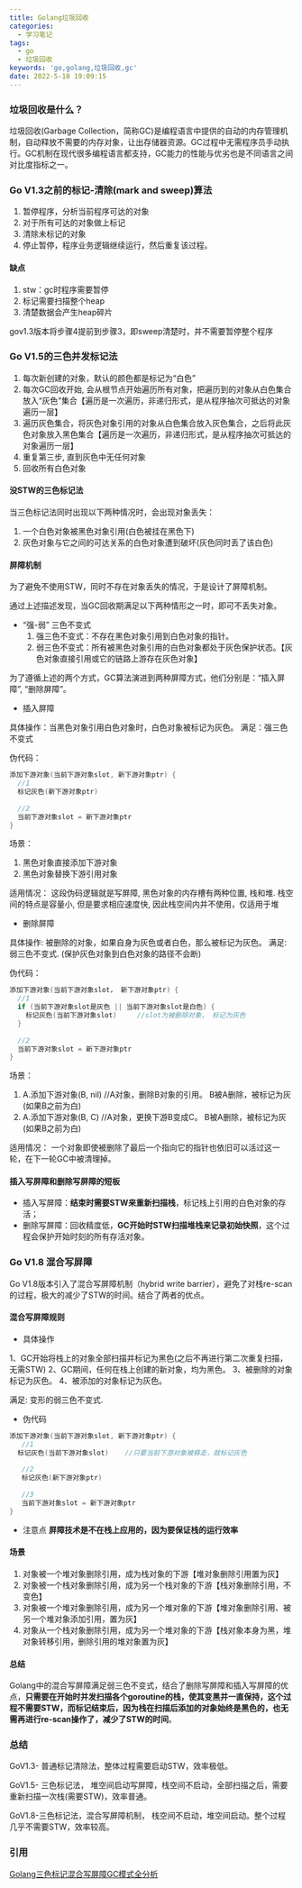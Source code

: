 ```yaml
---
title: Golang垃圾回收
categories:
  - 学习笔记
tags:
  - go
  - 垃圾回收
keywords: 'go,golang,垃圾回收,gc'
date: 2022-5-18 19:09:15
---
```


### 垃圾回收是什么？

垃圾回收(Garbage Collection，简称GC)是编程语言中提供的自动的内存管理机制，自动释放不需要的内存对象，让出存储器资源。GC过程中无需程序员手动执行。GC机制在现代很多编程语言都支持，GC能力的性能与优劣也是不同语言之间对比度指标之一。

### Go V1.3之前的标记-清除(mark and sweep)算法

1. 暂停程序，分析当前程序可达的对象
2. 对于所有可达的对象做上标记
3. 清除未标记的对象
4. 停止暂停，程序业务逻辑继续运行，然后重复该过程。

#### 缺点

1. stw：gc时程序需要暂停
2. 标记需要扫描整个heap
3. 清楚数据会产生heap碎片

gov1.3版本将步骤4提前到步骤3，即sweep清楚时，并不需要暂停整个程序

### Go V1.5的三色并发标记法

1. 每次新创建的对象，默认的颜色都是标记为“白色”
2. 每次GC回收开始, 会从根节点开始遍历所有对象，把遍历到的对象从白色集合放入“灰色”集合【遍历是一次遍历，非递归形式，是从程序抽次可抵达的对象遍历一层】
3. 遍历灰色集合，将灰色对象引用的对象从白色集合放入灰色集合，之后将此灰色对象放入黑色集合【遍历是一次遍历，非递归形式，是从程序抽次可抵达的对象遍历一层】
4. 重复第三步, 直到灰色中无任何对象
5. 回收所有白色对象

#### 没STW的三色标记法

当三色标记法同时出现以下两种情况时，会出现对象丢失：

1. 一个白色对象被黑色对象引用(白色被挂在黑色下)
2. 灰色对象与它之间的可达关系的白色对象遭到破坏(灰色同时丢了该白色)

#### 屏障机制

为了避免不使用STW，同时不存在对象丢失的情况，于是设计了屏障机制。

通过上述描述发现，当GC回收期满足以下两种情形之一时，即可不丢失对象。

- “强-弱” 三色不变式
   1. 强三色不变式：不存在黑色对象引用到白色对象的指针。
   2. 弱三色不变式：所有被黑色对象引用的白色对象都处于灰色保护状态。【灰色对象直接引用或它的链路上游存在灰色对象】

为了遵循上述的两个方式，GC算法演进到两种屏障方式，他们分别是：“插入屏障”, “删除屏障”。

- 插入屏障

具体操作：当黑色对象引用白色对象时，白色对象被标记为灰色。
满足：强三色不变式

伪代码：

```go
添加下游对象(当前下游对象slot, 新下游对象ptr) {
  //1
  标记灰色(新下游对象ptr)
  
  //2
  当前下游对象slot = 新下游对象ptr
}
```

场景：

1. 黑色对象直接添加下游对象
2. 黑色对象替换下游引用对象

适用情况：
这段伪码逻辑就是写屏障, 黑色对象的内存槽有两种位置, 栈和堆.
栈空间的特点是容量小, 但是要求相应速度快, 因此栈空间内并不使用，仅适用于堆

- 删除屏障

具体操作: 被删除的对象，如果自身为灰色或者白色，那么被标记为灰色。
满足: 弱三色不变式. (保护灰色对象到白色对象的路径不会断)

伪代码：

```go
添加下游对象(当前下游对象slot， 新下游对象ptr) {
  //1
  if (当前下游对象slot是灰色 || 当前下游对象slot是白色) {
    标记灰色(当前下游对象slot)     //slot为被删除对象， 标记为灰色
  }
  
  //2
  当前下游对象slot = 新下游对象ptr
}
```

场景：

1. A.添加下游对象(B, nil)   //A对象，删除B对象的引用。  B被A删除，被标记为灰(如果B之前为白)
2. A.添加下游对象(B, C)     //A对象，更换下游B变成C。   B被A删除，被标记为灰(如果B之前为白)

适用情况：
一个对象即使被删除了最后一个指向它的指针也依旧可以活过这一轮，在下一轮GC中被清理掉。

#### 插入写屏障和删除写屏障的短板

- 插入写屏障：**结束时需要STW来重新扫描栈**，标记栈上引用的白色对象的存活；
- 删除写屏障：回收精度低，**GC开始时STW扫描堆栈来记录初始快照**，这个过程会保护开始时刻的所有存活对象。

### Go V1.8 混合写屏障

Go V1.8版本引入了混合写屏障机制（hybrid write barrier），避免了对栈re-scan的过程，极大的减少了STW的时间。结合了两者的优点。

#### 混合写屏障规则

- 具体操作

1、GC开始将栈上的对象全部扫描并标记为黑色(之后不再进行第二次重复扫描，无需STW)
2、GC期间，任何在栈上创建的新对象，均为黑色。
3、被删除的对象标记为灰色。
4、被添加的对象标记为灰色。

满足: 变形的弱三色不变式.

- 伪代码

```go
添加下游对象(当前下游对象slot, 新下游对象ptr) {
   //1 
  标记灰色(当前下游对象slot)    //只要当前下游对象被移走，就标记灰色
   
   //2 
   标记灰色(新下游对象ptr)
    
   //3
   当前下游对象slot = 新下游对象ptr
}
```

- 注意点
**屏障技术是不在栈上应用的，因为要保证栈的运行效率**

#### 场景

1. 对象被一个堆对象删除引用，成为栈对象的下游【堆对象删除引用置为灰】
2. 对象被一个栈对象删除引用，成为另一个栈对象的下游【栈对象删除引用，不变色】
3. 对象被一个堆对象删除引用，成为另一个堆对象的下游【堆对象删除引用、被另一个堆对象添加引用，置为灰】
4. 对象从一个栈对象删除引用，成为另一个堆对象的下游【栈对象本身为黑，堆对象转移引用，删除引用的堆对象置为灰】

#### 总结

Golang中的混合写屏障满足弱三色不变式，结合了删除写屏障和插入写屏障的优点，**只需要在开始时并发扫描各个goroutine的栈，使其变黑并一直保持，这个过程不需要STW，而标记结束后，因为栈在扫描后添加的对象始终是黑色的，也无需再进行re-scan操作了，减少了STW的时间**。

### 总结

GoV1.3- 普通标记清除法，整体过程需要启动STW，效率极低。

GoV1.5- 三色标记法， 堆空间启动写屏障，栈空间不启动，全部扫描之后，需要重新扫描一次栈(需要STW)，效率普通。

GoV1.8-三色标记法，混合写屏障机制， 栈空间不启动，堆空间启动。整个过程几乎不需要STW，效率较高。

### 引用

[Golang三色标记混合写屏障GC模式全分析](https://www.yuque.com/aceld/golang/zhzanb)
